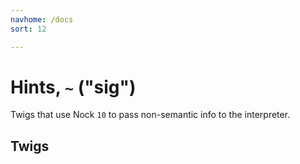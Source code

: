 ```yaml
---
navhome: /docs
sort: 12

---
```


# Hints, `~` ("sig")

Twigs that use Nock `10` to pass non-semantic info to the
interpreter.

## Twigs

<list dataPreview="true" className="runes"></list>
